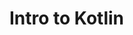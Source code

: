 <!-- .slide: data-background="#2aa198" -->
<!-- .slide: data-state="terminal" -->
# Intro to Kotlin
